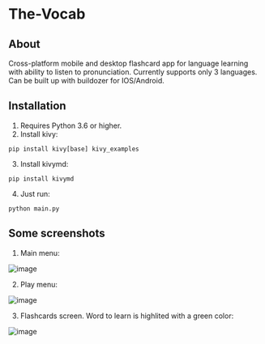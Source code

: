 # The-Vocab

## About
Cross-platform mobile and desktop flashcard app for language learning with ability to listen to pronunciation.
Currently supports only 3 languages. Can be built up with buildozer for IOS/Android.

## Installation
1. Requires Python 3.6 or higher.
2. Install kivy:
```
pip install kivy[base] kivy_examples
```
3. Install kivymd:
```
pip install kivymd
```
4. Just run: 
```
python main.py
```
## Some screenshots

1. Main menu:

![image](https://user-images.githubusercontent.com/25304547/140201164-590c71f4-da39-44c8-955e-a71a681f8769.png)

2. Play menu:

![image](https://user-images.githubusercontent.com/25304547/140201436-2b9de870-dc4f-46bf-85be-bb2ce0e1c0da.png)

3. Flashcards screen. Word  to learn is highlited with a green color:

![image](https://user-images.githubusercontent.com/25304547/140207496-d9b80272-0047-4bf9-880f-db6db42d0c86.png)


